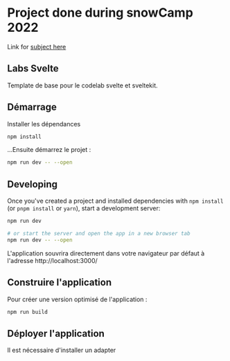# Project done during snowCamp 2022

Link for [subject here](https://codelab-svelte.web.app/#0)

##  Labs Svelte

Template de base pour le codelab svelte et sveltekit.

## Démarrage

Installer les dépendances

```bash
npm install
```

...Ensuite démarrez le projet :

```bash
npm run dev -- --open
```

## Developing

Once you've created a project and installed dependencies with `npm install` (or `pnpm install` or `yarn`), start a development server:

```bash
npm run dev

# or start the server and open the app in a new browser tab
npm run dev -- --open
```

L'application souvrira directement dans votre navigateur par défaut à l'adresse http://localhost:3000/

## Construire l'application

Pour créer une version optimisé de l'application :

```bash
npm run build
```

## Déployer l'application

Il est nécessaire d'installer un adapter